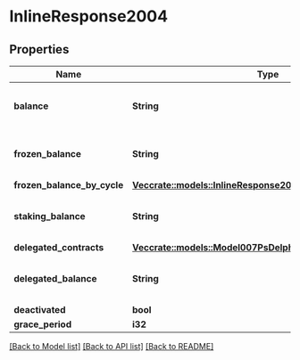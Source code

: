 # InlineResponse2004

## Properties

Name | Type | Description | Notes
------------ | ------------- | ------------- | -------------
**balance** | **String** | Decimal representation of a positive big number | 
**frozen_balance** | **String** | Decimal representation of a positive big number | 
**frozen_balance_by_cycle** | [**Vec<crate::models::InlineResponse2004FrozenBalanceByCycle>**](inline_response_200_4_frozen_balance_by_cycle.md) |  | 
**staking_balance** | **String** | Decimal representation of a positive big number | 
**delegated_contracts** | [**Vec<crate::models::Model007PsDelph1ContractId>**](007-PsDELPH1.contract_id.md) |  | 
**delegated_balance** | **String** | Decimal representation of a positive big number | 
**deactivated** | **bool** |  | 
**grace_period** | **i32** |  | 

[[Back to Model list]](../README.md#documentation-for-models) [[Back to API list]](../README.md#documentation-for-api-endpoints) [[Back to README]](../README.md)


